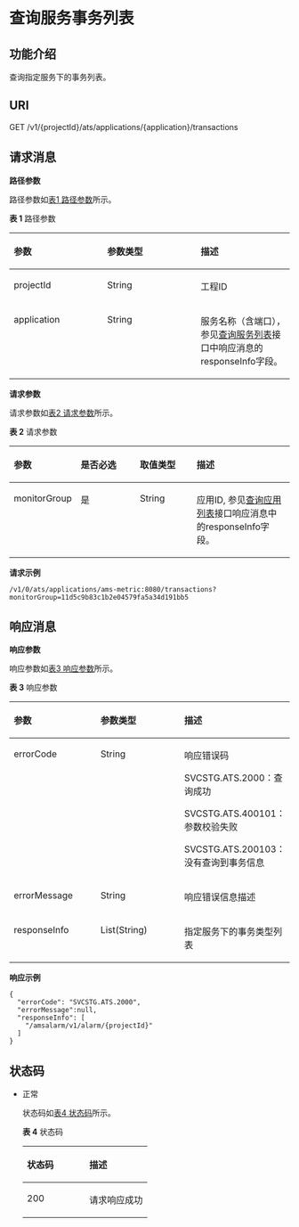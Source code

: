 # 查询服务事务列表<a name="apm_04_0014"></a>

## 功能介绍<a name="zh-cn_topic_0173693064_s2c2759e0909b4012b568043aee2147fa"></a>

查询指定服务下的事务列表。

## URI<a name="zh-cn_topic_0173693064_sdb1c3f791ccb41f883ab97529075584c"></a>

GET /v1/\{projectId\}/ats/applications/\{application\}/transactions

## 请求消息<a name="zh-cn_topic_0173693064_sb994dcde9fcd425fb0dd1ffbf3746d20"></a>

**路径参数**

路径参数如[表1 路径参数](#zh-cn_topic_0173693064_table2646188581)所示。

**表 1**  路径参数

<a name="zh-cn_topic_0173693064_table2646188581"></a>
<table><thead align="left"><tr id="zh-cn_topic_0173693064_row126461282585"><th class="cellrowborder" valign="top" width="33.33333333333333%" id="mcps1.2.4.1.1"><p id="zh-cn_topic_0173693064_p1192752315585"><a name="zh-cn_topic_0173693064_p1192752315585"></a><a name="zh-cn_topic_0173693064_p1192752315585"></a>参数</p>
</th>
<th class="cellrowborder" valign="top" width="33.33333333333333%" id="mcps1.2.4.1.2"><p id="zh-cn_topic_0173693064_p5927202319580"><a name="zh-cn_topic_0173693064_p5927202319580"></a><a name="zh-cn_topic_0173693064_p5927202319580"></a>参数类型</p>
</th>
<th class="cellrowborder" valign="top" width="33.33333333333333%" id="mcps1.2.4.1.3"><p id="zh-cn_topic_0173693064_p119277231582"><a name="zh-cn_topic_0173693064_p119277231582"></a><a name="zh-cn_topic_0173693064_p119277231582"></a>描述</p>
</th>
</tr>
</thead>
<tbody><tr id="zh-cn_topic_0173693064_row1864628135813"><td class="cellrowborder" valign="top" width="33.33333333333333%" headers="mcps1.2.4.1.1 "><p id="zh-cn_topic_0173693064_p79271923135812"><a name="zh-cn_topic_0173693064_p79271923135812"></a><a name="zh-cn_topic_0173693064_p79271923135812"></a>projectId</p>
</td>
<td class="cellrowborder" valign="top" width="33.33333333333333%" headers="mcps1.2.4.1.2 "><p id="zh-cn_topic_0173693064_p9927123185811"><a name="zh-cn_topic_0173693064_p9927123185811"></a><a name="zh-cn_topic_0173693064_p9927123185811"></a>String</p>
</td>
<td class="cellrowborder" valign="top" width="33.33333333333333%" headers="mcps1.2.4.1.3 "><p id="zh-cn_topic_0173693064_p89271923125812"><a name="zh-cn_topic_0173693064_p89271923125812"></a><a name="zh-cn_topic_0173693064_p89271923125812"></a>工程ID</p>
</td>
</tr>
<tr id="zh-cn_topic_0173693064_row186461481583"><td class="cellrowborder" valign="top" width="33.33333333333333%" headers="mcps1.2.4.1.1 "><p id="zh-cn_topic_0173693064_p6927132355810"><a name="zh-cn_topic_0173693064_p6927132355810"></a><a name="zh-cn_topic_0173693064_p6927132355810"></a>application</p>
</td>
<td class="cellrowborder" valign="top" width="33.33333333333333%" headers="mcps1.2.4.1.2 "><p id="zh-cn_topic_0173693064_p99271023105811"><a name="zh-cn_topic_0173693064_p99271023105811"></a><a name="zh-cn_topic_0173693064_p99271023105811"></a>String</p>
</td>
<td class="cellrowborder" valign="top" width="33.33333333333333%" headers="mcps1.2.4.1.3 "><p id="zh-cn_topic_0173693064_p17927132365813"><a name="zh-cn_topic_0173693064_p17927132365813"></a><a name="zh-cn_topic_0173693064_p17927132365813"></a>服务名称（含端口），参见<a href="查询服务列表.md#apm_04_0012">查询服务列表</a>接口中响应消息的responseInfo字段。</p>
</td>
</tr>
</tbody>
</table>

**请求参数**

请求参数如[表2 请求参数](#zh-cn_topic_0173693064_tde49fa4b43134c43a97b17e8c1ad1980)所示。

**表 2**  请求参数

<a name="zh-cn_topic_0173693064_tde49fa4b43134c43a97b17e8c1ad1980"></a>
<table><thead align="left"><tr id="zh-cn_topic_0173693064_rd3dbb78a255742a59e9f0fd97e1254c5"><th class="cellrowborder" valign="top" width="22.41%" id="mcps1.2.5.1.1"><p id="zh-cn_topic_0173693064_a508569156b3d441db71199448db4eb1a"><a name="zh-cn_topic_0173693064_a508569156b3d441db71199448db4eb1a"></a><a name="zh-cn_topic_0173693064_a508569156b3d441db71199448db4eb1a"></a>参数</p>
</th>
<th class="cellrowborder" valign="top" width="21.73%" id="mcps1.2.5.1.2"><p id="zh-cn_topic_0173693064_aff8627fd98be45bd83a7ea30df05fe8a"><a name="zh-cn_topic_0173693064_aff8627fd98be45bd83a7ea30df05fe8a"></a><a name="zh-cn_topic_0173693064_aff8627fd98be45bd83a7ea30df05fe8a"></a>是否必选</p>
</th>
<th class="cellrowborder" valign="top" width="20.580000000000002%" id="mcps1.2.5.1.3"><p id="zh-cn_topic_0173693064_a7b6affce4a714967a10f88ab536b75b0"><a name="zh-cn_topic_0173693064_a7b6affce4a714967a10f88ab536b75b0"></a><a name="zh-cn_topic_0173693064_a7b6affce4a714967a10f88ab536b75b0"></a>取值类型</p>
</th>
<th class="cellrowborder" valign="top" width="35.28%" id="mcps1.2.5.1.4"><p id="zh-cn_topic_0173693064_ae8ce779ffcb54b3e892b9a40fc08a0b0"><a name="zh-cn_topic_0173693064_ae8ce779ffcb54b3e892b9a40fc08a0b0"></a><a name="zh-cn_topic_0173693064_ae8ce779ffcb54b3e892b9a40fc08a0b0"></a>描述</p>
</th>
</tr>
</thead>
<tbody><tr id="zh-cn_topic_0173693064_r59dadd7aa78a4aa6827d91ea96f74de4"><td class="cellrowborder" valign="top" width="22.41%" headers="mcps1.2.5.1.1 "><p id="zh-cn_topic_0173693064_afc96b27a4db346638ce3ec71cec24f46"><a name="zh-cn_topic_0173693064_afc96b27a4db346638ce3ec71cec24f46"></a><a name="zh-cn_topic_0173693064_afc96b27a4db346638ce3ec71cec24f46"></a>monitorGroup</p>
</td>
<td class="cellrowborder" valign="top" width="21.73%" headers="mcps1.2.5.1.2 "><p id="zh-cn_topic_0173693064_zh-cn_topic_0082840623_p252863710718"><a name="zh-cn_topic_0173693064_zh-cn_topic_0082840623_p252863710718"></a><a name="zh-cn_topic_0173693064_zh-cn_topic_0082840623_p252863710718"></a>是</p>
</td>
<td class="cellrowborder" valign="top" width="20.580000000000002%" headers="mcps1.2.5.1.3 "><p id="zh-cn_topic_0173693064_p1929615498175"><a name="zh-cn_topic_0173693064_p1929615498175"></a><a name="zh-cn_topic_0173693064_p1929615498175"></a>String</p>
</td>
<td class="cellrowborder" valign="top" width="35.28%" headers="mcps1.2.5.1.4 "><p id="zh-cn_topic_0173693064_zh-cn_topic_0082840623_p16535737973"><a name="zh-cn_topic_0173693064_zh-cn_topic_0082840623_p16535737973"></a><a name="zh-cn_topic_0173693064_zh-cn_topic_0082840623_p16535737973"></a>应用ID, 参见<a href="查询应用列表.md#apm_04_0017">查询应用列表</a>接口响应消息中的responseInfo字段。</p>
</td>
</tr>
</tbody>
</table>

**请求示例**

```
/v1/0/ats/applications/ams-metric:8080/transactions?monitorGroup=11d5c9b83c1b2e04579fa5a34d191bb5
```

## 响应消息<a name="zh-cn_topic_0173693064_sbf265cc0e46642e0a3de8d1823648b91"></a>

**响应参数**

响应参数如[表3 响应参数](#zh-cn_topic_0173693064_table1386410945920)所示。

**表 3**  响应参数

<a name="zh-cn_topic_0173693064_table1386410945920"></a>
<table><thead align="left"><tr id="zh-cn_topic_0173693064_row1386415925910"><th class="cellrowborder" valign="top" width="33.33333333333333%" id="mcps1.2.4.1.1"><p id="zh-cn_topic_0173693064_p2584217135914"><a name="zh-cn_topic_0173693064_p2584217135914"></a><a name="zh-cn_topic_0173693064_p2584217135914"></a>参数</p>
</th>
<th class="cellrowborder" valign="top" width="33.33333333333333%" id="mcps1.2.4.1.2"><p id="zh-cn_topic_0173693064_p158441712598"><a name="zh-cn_topic_0173693064_p158441712598"></a><a name="zh-cn_topic_0173693064_p158441712598"></a>参数类型</p>
</th>
<th class="cellrowborder" valign="top" width="33.33333333333333%" id="mcps1.2.4.1.3"><p id="zh-cn_topic_0173693064_p45848175594"><a name="zh-cn_topic_0173693064_p45848175594"></a><a name="zh-cn_topic_0173693064_p45848175594"></a>描述</p>
</th>
</tr>
</thead>
<tbody><tr id="zh-cn_topic_0173693064_row13864592598"><td class="cellrowborder" valign="top" width="33.33333333333333%" headers="mcps1.2.4.1.1 "><p id="zh-cn_topic_0173693064_p1258413173597"><a name="zh-cn_topic_0173693064_p1258413173597"></a><a name="zh-cn_topic_0173693064_p1258413173597"></a>errorCode</p>
</td>
<td class="cellrowborder" valign="top" width="33.33333333333333%" headers="mcps1.2.4.1.2 "><p id="zh-cn_topic_0173693064_p15584017185916"><a name="zh-cn_topic_0173693064_p15584017185916"></a><a name="zh-cn_topic_0173693064_p15584017185916"></a>String</p>
</td>
<td class="cellrowborder" valign="top" width="33.33333333333333%" headers="mcps1.2.4.1.3 "><p id="zh-cn_topic_0173693064_p159961705910"><a name="zh-cn_topic_0173693064_p159961705910"></a><a name="zh-cn_topic_0173693064_p159961705910"></a>响应错误码</p>
<p id="zh-cn_topic_0173693064_p9599141720597"><a name="zh-cn_topic_0173693064_p9599141720597"></a><a name="zh-cn_topic_0173693064_p9599141720597"></a>SVCSTG.ATS.2000：查询成功</p>
<p id="zh-cn_topic_0173693064_p5599131710594"><a name="zh-cn_topic_0173693064_p5599131710594"></a><a name="zh-cn_topic_0173693064_p5599131710594"></a>SVCSTG.ATS.400101：参数校验失败</p>
<p id="zh-cn_topic_0173693064_p185991417155915"><a name="zh-cn_topic_0173693064_p185991417155915"></a><a name="zh-cn_topic_0173693064_p185991417155915"></a>SVCSTG.ATS.200103：没有查询到事务信息</p>
</td>
</tr>
<tr id="zh-cn_topic_0173693064_row886489125914"><td class="cellrowborder" valign="top" width="33.33333333333333%" headers="mcps1.2.4.1.1 "><p id="zh-cn_topic_0173693064_p145999179593"><a name="zh-cn_topic_0173693064_p145999179593"></a><a name="zh-cn_topic_0173693064_p145999179593"></a>errorMessage</p>
</td>
<td class="cellrowborder" valign="top" width="33.33333333333333%" headers="mcps1.2.4.1.2 "><p id="zh-cn_topic_0173693064_p1816135310172"><a name="zh-cn_topic_0173693064_p1816135310172"></a><a name="zh-cn_topic_0173693064_p1816135310172"></a>String</p>
</td>
<td class="cellrowborder" valign="top" width="33.33333333333333%" headers="mcps1.2.4.1.3 "><p id="zh-cn_topic_0173693064_p15599111755916"><a name="zh-cn_topic_0173693064_p15599111755916"></a><a name="zh-cn_topic_0173693064_p15599111755916"></a>响应错误信息描述</p>
</td>
</tr>
<tr id="zh-cn_topic_0173693064_row286416985913"><td class="cellrowborder" valign="top" width="33.33333333333333%" headers="mcps1.2.4.1.1 "><p id="zh-cn_topic_0173693064_p45991217115911"><a name="zh-cn_topic_0173693064_p45991217115911"></a><a name="zh-cn_topic_0173693064_p45991217115911"></a>responseInfo</p>
</td>
<td class="cellrowborder" valign="top" width="33.33333333333333%" headers="mcps1.2.4.1.2 "><p id="zh-cn_topic_0173693064_p3599017115917"><a name="zh-cn_topic_0173693064_p3599017115917"></a><a name="zh-cn_topic_0173693064_p3599017115917"></a>List(String)</p>
</td>
<td class="cellrowborder" valign="top" width="33.33333333333333%" headers="mcps1.2.4.1.3 "><p id="zh-cn_topic_0173693064_p11599717125919"><a name="zh-cn_topic_0173693064_p11599717125919"></a><a name="zh-cn_topic_0173693064_p11599717125919"></a>指定服务下的事务类型列表</p>
</td>
</tr>
</tbody>
</table>

**响应示例**

```
{
  "errorCode": "SVCSTG.ATS.2000",
  "errorMessage":null,
  "responseInfo": [
    "/amsalarm/v1/alarm/{projectId}"
  ]
}
```

## 状态码<a name="zh-cn_topic_0173693064_s10b544f958714883b08955a94a2491ab"></a>

-   正常

    状态码如[表4 状态码](#zh-cn_topic_0173693064_tae125ea9eb5e41fd94b5380a5f0af27c)所示。   

    **表 4**  状态码

    <a name="zh-cn_topic_0173693064_tae125ea9eb5e41fd94b5380a5f0af27c"></a>
    <table><thead align="left"><tr id="zh-cn_topic_0173693064_zh-cn_topic_0082840622_row2481233171"><th class="cellrowborder" valign="top" width="50%" id="mcps1.2.3.1.1"><p id="zh-cn_topic_0173693064_aea15b9a42af4446fb12c643ec1419afb"><a name="zh-cn_topic_0173693064_aea15b9a42af4446fb12c643ec1419afb"></a><a name="zh-cn_topic_0173693064_aea15b9a42af4446fb12c643ec1419afb"></a>状态码</p>
    </th>
    <th class="cellrowborder" valign="top" width="50%" id="mcps1.2.3.1.2"><p id="zh-cn_topic_0173693064_zh-cn_topic_0082840622_p114811838179"><a name="zh-cn_topic_0173693064_zh-cn_topic_0082840622_p114811838179"></a><a name="zh-cn_topic_0173693064_zh-cn_topic_0082840622_p114811838179"></a>描述</p>
    </th>
    </tr>
    </thead>
    <tbody><tr id="zh-cn_topic_0173693064_rd8a2a0b5334c4304a5880ef05b586b6d"><td class="cellrowborder" valign="top" width="50%" headers="mcps1.2.3.1.1 "><p id="zh-cn_topic_0173693064_aab5bcec6b44c4860a9f570dc974ef1e4"><a name="zh-cn_topic_0173693064_aab5bcec6b44c4860a9f570dc974ef1e4"></a><a name="zh-cn_topic_0173693064_aab5bcec6b44c4860a9f570dc974ef1e4"></a>200</p>
    </td>
    <td class="cellrowborder" valign="top" width="50%" headers="mcps1.2.3.1.2 "><p id="zh-cn_topic_0173693064_zh-cn_topic_0082840622_p5481531171"><a name="zh-cn_topic_0173693064_zh-cn_topic_0082840622_p5481531171"></a><a name="zh-cn_topic_0173693064_zh-cn_topic_0082840622_p5481531171"></a>请求响应成功</p>
    </td>
    </tr>
    </tbody>
    </table>


